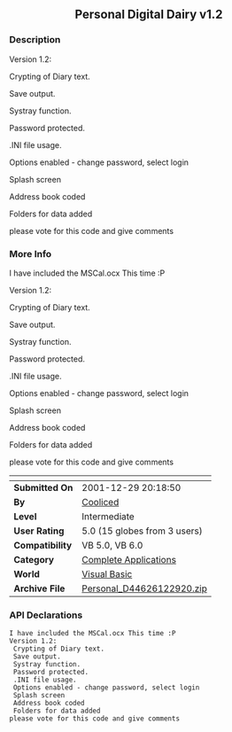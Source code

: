 ﻿<div align="center">

## Personal Digital Dairy v1\.2


</div>

### Description

Version 1.2:

Crypting of Diary text.

Save output.

Systray function.

Password protected.

.INI file usage.

Options enabled - change password, select login

Splash screen

Address book coded

Folders for data added

please vote for this code and give comments
 
### More Info
 
I have included the MSCal.ocx This time :P

Version 1.2:

Crypting of Diary text.

Save output.

Systray function.

Password protected.

.INI file usage.

Options enabled - change password, select login

Splash screen

Address book coded

Folders for data added

please vote for this code and give comments


<span>             |<span>
---                |---
**Submitted On**   |2001-12-29 20:18:50
**By**             |[Cooliced](https://github.com/Planet-Source-Code/PSCIndex/blob/master/ByAuthor/cooliced.md)
**Level**          |Intermediate
**User Rating**    |5.0 (15 globes from 3 users)
**Compatibility**  |VB 5\.0, VB 6\.0
**Category**       |[Complete Applications](https://github.com/Planet-Source-Code/PSCIndex/blob/master/ByCategory/complete-applications__1-27.md)
**World**          |[Visual Basic](https://github.com/Planet-Source-Code/PSCIndex/blob/master/ByWorld/visual-basic.md)
**Archive File**   |[Personal\_D44626122920\.zip](https://github.com/Planet-Source-Code/cooliced-personal-digital-dairy-v1-2__1-30189/archive/master.zip)

### API Declarations

```
I have included the MSCal.ocx This time :P
Version 1.2:
 Crypting of Diary text.
 Save output.
 Systray function.
 Password protected.
 .INI file usage.
 Options enabled - change password, select login
 Splash screen
 Address book coded
 Folders for data added
please vote for this code and give comments
```





